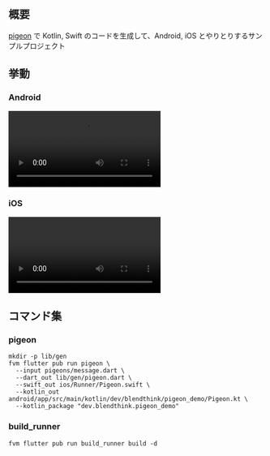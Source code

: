 ## 概要

[pigeon] で Kotlin, Swift のコードを生成して、Android, iOS とやりとりするサンプルプロジェクト

## 挙動

### Android

<video controls src="https://github.com/blendthink/pigeon_demo/raw/main/docs/videos/android.mp4"></video>

### iOS

<video controls src="https://github.com/blendthink/pigeon_demo/raw/main/docs/videos/ios.mp4"></video>

## コマンド集

### pigeon

```shell
mkdir -p lib/gen
fvm flutter pub run pigeon \
  --input pigeons/message.dart \
  --dart_out lib/gen/pigeon.dart \
  --swift_out ios/Runner/Pigeon.swift \
  --kotlin_out android/app/src/main/kotlin/dev/blendthink/pigeon_demo/Pigeon.kt \
  --kotlin_package "dev.blendthink.pigeon_demo"
```

### build_runner

```shell
fvm flutter pub run build_runner build -d
```

<!-- Links -->

[pigeon]: https://pub.dev/packages/pigeon
